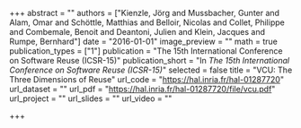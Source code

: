 +++
abstract = ""
authors = ["Kienzle, Jörg and Mussbacher, Gunter and Alam, Omar and Schöttle, Matthias and Belloir, Nicolas and Collet, Philippe and Combemale, Benoit and Deantoni, Julien and Klein, Jacques and Rumpe, Bernhard"]
date = "2016-01-01"
image_preview = ""
math = true
publication_types = ["1"]
publication = "The 15th International Conference on Software Reuse (ICSR-15)"
publication_short = "In *The 15th International Conference on Software Reuse (ICSR-15)*"
selected = false
title = "VCU: The Three Dimensions of Reuse"
url_code = "https://hal.inria.fr/hal-01287720"
url_dataset = ""
url_pdf = "https://hal.inria.fr/hal-01287720/file/vcu.pdf"
url_project = ""
url_slides = ""
url_video = ""

+++
